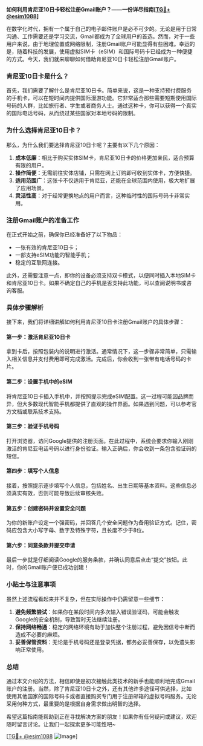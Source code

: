 **如何利用肯尼亚10日卡轻松注册Gmail账户？——一份详尽指南[[TG💪+ @esim1088](https://t.me/s/esim1088)]**

在数字化时代，拥有一个属于自己的电子邮件账户是必不可少的。无论是用于日常沟通、工作需要还是学习交流，Gmail都成为了全球用户的首选。然而，对于一些用户来说，由于地理位置或网络限制，注册Gmail账户可能显得有些困难。幸运的是，随着科技的发展，使用虚拟SIM卡（eSIM）和国际号码卡已经成为一种便捷的方式。今天，我们就来聊聊如何借助肯尼亚10日卡轻松注册Gmail账户。

### 肯尼亚10日卡是什么？

首先，我们需要了解什么是肯尼亚10日卡。简单来说，这是一种支持预付费服务的手机卡，可以在短时间内提供国际漫游功能。它非常适合那些需要短期使用国际号码的人群，比如旅行者、学生或者商务人士。通过这种卡，你可以获得一个真实的国际电话号码，从而绕过某些国家对本地号码的限制。

### 为什么选择肯尼亚10日卡？

那么，为什么我们要选择肯尼亚10日卡呢？主要有以下几个原因：

1. **成本低廉**：相比于购买实体SIM卡，肯尼亚10日卡的价格更加亲民，适合预算有限的用户。
2. **操作简便**：无需前往实体店铺，只需在网上订购即可收到实体卡，方便快捷。
3. **适用范围广**：这张卡不仅适用于肯尼亚，还能在全球范围内使用，极大地扩展了应用场景。
4. **灵活性高**：对于经常更换地点的用户而言，这种临时性的国际号码卡非常实用。

### 注册Gmail账户的准备工作

在正式开始之前，确保你已经准备好了以下物品：
- 一张有效的肯尼亚10日卡；
- 一部支持eSIM功能的智能手机；
- 稳定的互联网连接。

此外，还需要注意一点，即你的设备必须支持双卡模式，以便同时插入本地SIM卡和肯尼亚10日卡。如果不确定自己的手机是否支持此功能，可以查阅说明书或咨询客服。

### 具体步骤解析

接下来，我们将详细讲解如何利用肯尼亚10日卡注册Gmail账户的具体步骤：

#### 第一步：激活肯尼亚10日卡
拿到卡后，按照包装内的说明进行激活。通常情况下，这一步骤非常简单，只需输入相关信息并支付费用即可完成激活。完成后，你会收到一张带有电话号码的卡片。

#### 第二步：设置手机中的eSIM
将肯尼亚10日卡插入手机中，并按照提示完成eSIM配置。这一过程可能因品牌而异，但大多数现代智能手机都提供了直观的操作界面。如果遇到问题，可以参考官方文档或联系技术支持。

#### 第三步：验证手机号码
打开浏览器，访问Google提供的注册页面。在此过程中，系统会要求你输入刚刚激活的肯尼亚电话号码以进行身份验证。输入正确后，你会收到一条包含验证码的短信。

#### 第四步：填写个人信息
接着，按照提示逐步填写个人信息，包括姓名、出生日期等基本资料。这些信息必须真实有效，否则可能导致后续审核失败。

#### 第五步：创建密码并设置安全问题
为你的新账户设定一个强密码，并回答几个安全问题作为备用验证方式。记住，密码应包含大小写字母、数字及特殊字符，且长度不少于8位。

#### 第六步：同意条款并提交申请
最后一步就是仔细阅读Google的服务条款，并确认同意后点击“提交”按钮。此时，你的Gmail账户便已成功创建！

### 小贴士与注意事项

虽然上述流程看起来并不复杂，但在实际操作中仍需留意一些细节：

1. **避免频繁尝试**：如果你在某段时间内多次输入错误验证码，可能会触发Google的安全机制，导致暂时无法继续注册。
2. **保持网络畅通**：稳定的网络环境有助于加快整个注册过程，避免因信号中断而造成不必要的麻烦。
3. **妥善保管资料**：无论是手机号码还是登录凭据，都务必妥善保存，以免遗失影响正常使用。

### 总结

通过本文介绍的方法，相信即使是初次接触此类技术的新手也能顺利地完成Gmail账户的注册。当然，除了肯尼亚10日卡之外，还有其他许多途径可供选择，比如使用其他国家的国际号码卡或者直接购买专门用于注册邮箱的虚拟号码服务。无论采用何种方式，最重要的是根据自身需求做出明智的选择。

希望这篇指南能帮助到正在寻找解决方案的朋友！如果你有任何疑问或建议，欢迎随时留言讨论。让我们一起探索更多可能性吧~

[[TG💪+ @esim1088](https://t.me/s/esim1088) ![Image](https://i.postimg.cc/4NQfJmqS/Snipaste-2025-05-13-00-14-12.png)]